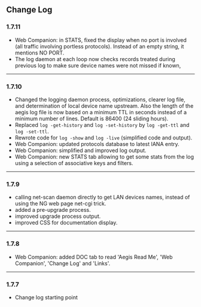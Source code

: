 ## Change Log


### 1.7.11
- Web Companion: in STATS, fixed the display when no port is involved (all traffic involving portless protocols). Instead of an empty string, it mentions NO PORT.
- The log daemon at each loop now checks records treated during previous log to make sure device names were not missed if known,
---
### 1.7.10
- Changed the logging daemon process, optimizations, clearer log file, and determination of local device name upstream. Also the length of the aegis log file is now based on a minimum TTL in seconds instead of a minimum number of lines. Default is 86400 (24 sliding hours).
- Replaced `log -get-history` and `log -set-history` by `log -get-ttl` and `log -set-ttl`.
- Rewrote code for `log -show` and `log -live` (simplified code and output).
- Web Companion: updated protocols database to latest IANA entry.
- Web Companion: simplified and improved log output.
- Web Companion: new STATS tab allowing to get some stats from the log using a selection of associative keys and filters.
---
### 1.7.9
- calling net-scan daemon directly to get LAN devices names, instead of using the NG web page net-cgi trick.
- added a pre-upgrade process.
- improved upgrade process output.
- improved CSS for documentation display.
---
### 1.7.8
- Web Companion: added DOC tab to read 'Aegis Read Me', 'Web Companion', 'Change Log' and 'Links'.
---
### 1.7.7
- Change log starting point
